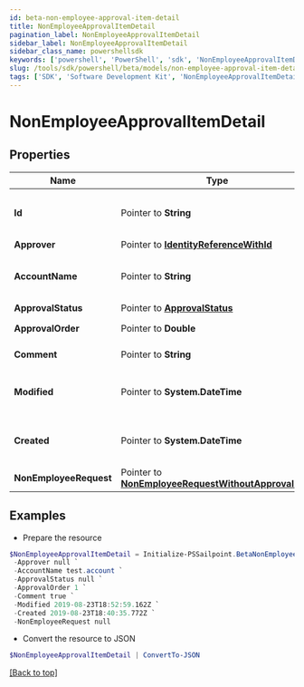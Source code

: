 ```yaml
---
id: beta-non-employee-approval-item-detail
title: NonEmployeeApprovalItemDetail
pagination_label: NonEmployeeApprovalItemDetail
sidebar_label: NonEmployeeApprovalItemDetail
sidebar_class_name: powershellsdk
keywords: ['powershell', 'PowerShell', 'sdk', 'NonEmployeeApprovalItemDetail'] 
slug: /tools/sdk/powershell/beta/models/non-employee-approval-item-detail
tags: ['SDK', 'Software Development Kit', 'NonEmployeeApprovalItemDetail']
---
```



# NonEmployeeApprovalItemDetail

## Properties

Name | Type | Description | Notes
------------ | ------------- | ------------- | -------------
**Id** |  Pointer to **String** | Non-Employee approval item id | [optional] 
**Approver** |  Pointer to [**IdentityReferenceWithId**](identity-reference-with-id) |  | [optional] 
**AccountName** |  Pointer to **String** | Requested identity account name | [optional] 
**ApprovalStatus** |  Pointer to [**ApprovalStatus**](approval-status) |  | [optional] 
**ApprovalOrder** |  Pointer to **Double** | Approval order | [optional] 
**Comment** |  Pointer to **String** | comment of approver | [optional] 
**Modified** |  Pointer to **System.DateTime** | When the request was last modified. | [optional] 
**Created** |  Pointer to **System.DateTime** | When the request was created. | [optional] 
**NonEmployeeRequest** |  Pointer to [**NonEmployeeRequestWithoutApprovalItem**](non-employee-request-without-approval-item) |  | [optional] 

## Examples

- Prepare the resource
```powershell
$NonEmployeeApprovalItemDetail = Initialize-PSSailpoint.BetaNonEmployeeApprovalItemDetail  -Id 2c1e388b-1e55-4b0a-ab5c-897f1204159c `
 -Approver null `
 -AccountName test.account `
 -ApprovalStatus null `
 -ApprovalOrder 1 `
 -Comment true `
 -Modified 2019-08-23T18:52:59.162Z `
 -Created 2019-08-23T18:40:35.772Z `
 -NonEmployeeRequest null
```

- Convert the resource to JSON
```powershell
$NonEmployeeApprovalItemDetail | ConvertTo-JSON
```


[[Back to top]](#) 

